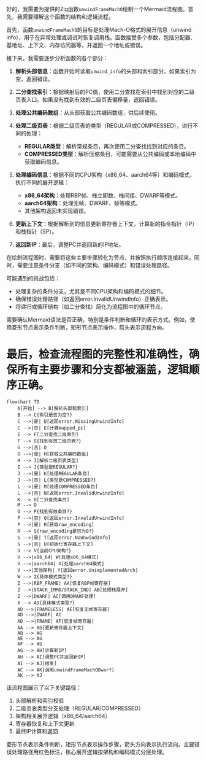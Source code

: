 好的，我需要为提供的Zig函数`unwindFrameMachO`绘制一个Mermaid流程图。首先，我需要理解这个函数的结构和逻辑流程。

首先，函数`unwindFrameMachO`的目标是处理Mach-O格式的展开信息（unwind info），用于在异常处理或调试时恢复调用栈。函数接受多个参数，包括分配器、基地址、上下文、内存访问器等，并返回一个地址或错误。

接下来，我需要逐步分析函数的各个部分：

1. **解析头部信息**：函数开始时读取`unwind_info`的头部和索引部分。如果索引为空，返回错误。

2. **二分查找索引**：根据映射后的PC值，使用二分查找在索引中找到对应的二级页表入口。如果没有找到有效的二级页表偏移量，返回错误。

3. **处理公共编码数组**：从头部获取公共编码数组，供后续使用。

4. **处理二级页表**：根据二级页表的类型（REGULAR或COMPRESSED），进行不同的处理：
   - **REGULAR类型**：解析常规条目，再次使用二分查找找到对应的条目。
   - **COMPRESSED类型**：解析压缩条目，可能需要从公共编码或本地编码中获取编码信息。

5. **处理编码信息**：根据不同的CPU架构（x86_64、aarch64等）和编码模式，执行不同的展开逻辑：
   - **x86_64架构**：处理RBP帧、栈立即数、栈间接、DWARF等模式。
   - **aarch64架构**：处理无帧、DWARF、帧等模式。
   - 其他架构返回未实现错误。

6. **更新上下文**：根据解析到的信息更新寄存器上下文，计算新的指令指针（IP）和栈指针（SP）。

7. **返回新IP**：最后，调整PC并返回新的IP地址。

在绘制流程图时，需要将这些主要步骤转化为节点，并按照执行顺序连接起来。同时，需要注意条件分支（如不同的架构、编码模式）和错误处理路径。

可能遇到的挑战包括：
- 处理复杂的条件分支，尤其是不同CPU架构和编码模式的细节。
- 确保错误处理路径（如返回error.InvalidUnwindInfo）正确表示。
- 将递归或循环结构（如二分查找）简化为流程图中的循环节点。

需要确认Mermaid语法是否正确，特别是条件判断和循环的表示方式。例如，使用菱形节点表示条件判断，矩形节点表示操作，箭头表示流程方向。

最后，检查流程图的完整性和准确性，确保所有主要步骤和分支都被涵盖，逻辑顺序正确。
================================================
```mermaid
flowchart TD
    A[开始] --> B[解析头部和索引]
    B --> C{索引是否为空?}
    C -->|是| D[返回error.MissingUnwindInfo]
    C -->|否| E[计算mapped_pc]
    E --> F[二分查找二级索引]
    F --> G{找到有效二级页表?}
    G -->|否| D
    G -->|是| H[获取公共编码数组]
    H --> I[解析二级页表类型]
    I --> J{类型是REGULAR?}
    J -->|是| K[处理REGULAR条目]
    J -->|否| L{类型是COMPRESSED?}
    L -->|是| M[处理COMPRESSED条目]
    L -->|否| N[返回error.InvalidUnwindInfo]
    K --> O[二分查找条目]
    M --> O
    O --> P{找到有效条目?}
    P -->|否| Q[返回error.InvalidUnwindInfo]
    P -->|是| R[获取raw_encoding]
    R --> S{raw_encoding是否为0?}
    S -->|是| T[返回error.NoUnwindInfo]
    S -->|否| U[初始化寄存器上下文]
    U --> V{当前CPU架构?}
    V -->|x86_64| W[处理x86_64模式]
    V -->|aarch64| X[处理aarch64模式]
    V -->|其他架构| Y[返回error.UnimplementedArch]
    W --> Z{具体模式类型?}
    Z -->|RBP_FRAME| AA[恢复RBP帧寄存器]
    Z -->|STACK_IMMD/STACK_IND| AB[处理栈展开]
    Z -->|DWARF| AC[调用DWARF处理]
    X --> AD{具体模式类型?}
    AD -->|FRAMELESS| AE[恢复无帧寄存器]
    AD -->|DWARF| AC
    AD -->|FRAME| AF[恢复帧寄存器]
    AA --> AG[更新寄存器上下文]
    AB --> AG
    AE --> AG
    AF --> AG
    AG --> AH[计算新IP]
    AH --> AI[调整PC并返回新IP]
    AI --> AJ[结束]
    AC --> AK[调用unwindFrameMachODwarf]
    AK --> AJ
``` 

该流程图展示了以下关键路径：
1. 头部解析和索引校验
2. 二级页表类型分支处理（REGULAR/COMPRESSED）
3. 架构相关展开逻辑（x86_64/aarch64）
4. 寄存器恢复和上下文更新
5. 最终IP计算和返回

菱形节点表示条件判断，矩形节点表示操作步骤，箭头方向表示执行流向。主要错误处理路径用红色标注，核心展开逻辑按架构和编码模式分层处理。